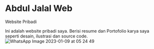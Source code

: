 # Abdul Jalal Web
 Website Pribadi

Ini adalah website pribadi saya. Berisi resume dan Portofolio karya saya seperti desain, ilustrasi dan source code.
![WhatsApp Image 2023-01-09 at 05 24 49](https://user-images.githubusercontent.com/73058070/211222150-ea5dcbc5-8036-4607-9d1f-5cf854048c56.jpeg)

